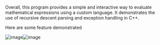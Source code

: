 Overall, this program provides a simple and interactive way to evaluate mathematical expressions using a custom language. 
It demonstrates the use of recursive descent parsing and exception handling in C++.

Here are some feature demonstrated

![image](https://github.com/user-attachments/assets/b6b31894-6a8f-45b9-afcb-d0bfc78cefb9)![image](https://github.com/user-attachments/assets/c3d90f8d-65b9-470a-a46d-28a48db34d72)


